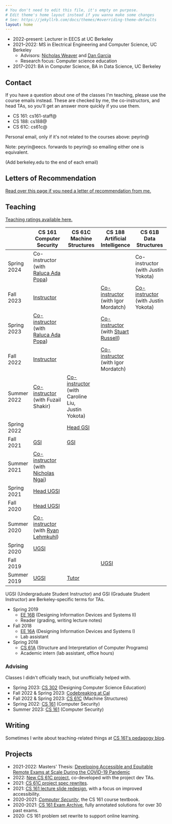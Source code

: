 ```yaml
---
# You don't need to edit this file, it's empty on purpose.
# Edit theme's home layout instead if you wanna make some changes
# See: https://jekyllrb.com/docs/themes/#overriding-theme-defaults
layout: home
---
```


- 2022-present: Lecturer in EECS at UC Berkeley
- 2021–2022: MS in Electrical Engineering and Computer Science, UC Berkeley
  - Advisors: [Nicholas Weaver](http://www1.icsi.berkeley.edu/~nweaver/) and [Dan Garcia](https://people.eecs.berkeley.edu/~ddgarcia/)
  - Research focus: Computer science education
- 2017–2021: BA in Computer Science, BA in Data Science, UC Berkeley

## Contact

If you have a question about one of the classes I'm teaching, please use the course emails instead. These are checked by me, the co-instructors, and head TAs, so you'll get an answer more quickly if you use them.
- CS 161: cs161-staff@
- CS 188: cs188@
- CS 61C: cs61c@

Personal email, only if it's not related to the courses above: peyrin@

Note: peyrin@eecs. forwards to peyrin@ so emailing either one is equivalent.

(Add berkeley.edu to the end of each email)


## Letters of Recommendation

[Read over this page if you need a letter of recommendation from me.](/letter-of-rec)


## Teaching

[Teaching ratings available here.](https://hkn.eecs.berkeley.edu/coursesurveys/instructor/Kao,Peyrin)

<table>
<colgroup>
  <col span="1" style="width: 14%;">
  <col span="1" style="width: 21.5%;">
  <col span="1" style="width: 21.5%;">
  <col span="1" style="width: 21.5%;">
  <col span="1" style="width: 21.5%;">
</colgroup>
<thead>
  <tr>
    <th></th>
    <th>CS 161<br>Computer Security</th>
    <th>CS 61C<br>Machine Structures</th>
    <th>CS 188<br>Artificial Intelligence</th>
    <th>CS 61B<br>Data Structures</th>
  </tr>
</thead>
<tbody>
  <tr>
    <td>Spring 2024</td>
    <td>Co-instructor<br>(with <a href="https://people.eecs.berkeley.edu/~raluca/">Raluca Ada Popa</a>)</td>
    <td></td>
    <td></td>
    <td>Co-instructor<br>(with Justin Yokota)</td>
  </tr>
  <tr>
    <td>Fall 2023</td>
    <td><a href="https://fa23.cs161.org">Instructor</a></td>
    <td></td>
    <td><a href="https://inst.eecs.berkeley.edu/~cs188/fa23">Co-instructor</a><br>(with Igor Mordatch)</td>
    <td><a href="https://fa23.datastructur.es">Co-instructor</a><br>(with Justin Yokota)</td>
  </tr>
  <tr>
    <td>Spring 2023</td>
    <td><a href="https://sp23.cs161.org">Co-instructor</a><br>(with <a href="https://people.eecs.berkeley.edu/~raluca/">Raluca Ada Popa</a>)</td>
    <td></td>
    <td><a href="https://inst.eecs.berkeley.edu/~cs188/sp23">Co-instructor</a><br>(with <a href="http://people.eecs.berkeley.edu/~russell/">Stuart Russell</a>)</td>
    <td></td>
  </tr>
  <tr>
    <td>Fall 2022</td>
    <td><a href="https://fa22.cs161.org">Instructor</a></td>
    <td></td>
    <td><a href="https://inst.eecs.berkeley.edu/~cs188/fa22">Co-instructor</a><br>(with Igor Mordatch)</td>
    <td></td>
  </tr>
  <tr>
    <td>Summer 2022</td>
    <td><a href="https://su22.cs161.org">Co-instructor</a><br>(with Fuzail Shakir)</td>
    <td><a href="https://cs61c.org/su22">Co-instructor</a><br>(with Caroline Liu,<br>Justin Yokota)</td>
    <td></td>
    <td></td>
  </tr>
  <tr>
    <td>Spring 2022</td>
    <td></td>
    <td><a href="https://cs61c.org/sp22/">Head GSI</a></td>
    <td></td>
    <td></td>
  </tr>
  <tr>
    <td>Fall 2021<br></td>
    <td><a href="https://fa21.cs161.org/">GSI</a></td>
    <td><a href="https://cs61c.org/fa21/">GSI</a></td>
    <td></td>
    <td></td>
  </tr>
  <tr>
    <td>Summer 2021</td>
    <td><a href="https://su21.cs161.org/">Co-instructor</a><br>(with <a href="https://ngai.me/">Nicholas Ngai</a>)</td>
    <td></td>
    <td></td>
    <td></td>
  </tr>
  <tr>
    <td>Spring 2021</td>
    <td><a href="https://sp21.cs161.org/">Head UGSI</a></td>
    <td></td>
    <td></td>
    <td></td>
  </tr>
  <tr>
    <td>Fall 2020</td>
    <td><a href="https://fa20.cs161.org/">Head UGSI</a></td>
    <td></td>
    <td></td>
    <td></td>
  </tr>
  <tr>
    <td>Summer 2020<br></td>
    <td><a href="https://su20.cs161.org/">Co-instructor</a><br>(with <a href="https://ryanleh.me/">Ryan Lehmkuhl</a>)<br></td>
    <td></td>
    <td></td>
    <td></td>
  </tr>
  <tr>
    <td>Spring 2020</td>
    <td><a href="https://sp20.cs161.org/">UGSI</a></td>
    <td></td>
    <td></td>
    <td></td>
  </tr>
  <tr>
    <td>Fall 2019</td>
    <td></td>
    <td></td>
    <td><a href="https://inst.eecs.berkeley.edu/~cs188/fa19/">UGSI</a></td>
    <td></td>
  </tr>
  <tr>
    <td>Summer 2019</td>
    <td><a href="https://inst.eecs.berkeley.edu//~cs161/su19">UGSI</a></td>
    <td><a href="https://cs61c.org/su19/">Tutor</a></td>
    <td></td>
    <td></td>
  </tr>
</tbody>
</table>

UGSI (Undergraduate Student Instructor) and GSI (Graduate Student Instructor) are Berkeley-specific terms for TAs.

- Spring 2019
  - [EE 16B](https://inst.eecs.berkeley.edu/~ee16b/sp19/) (Designing Information Devices and Systems II)
  - Reader (grading, writing lecture notes)
- Fall 2018
  - [EE 16A](https://inst.eecs.berkeley.edu/~ee16a/fa18/) (Designing Information Devices and Systems I)
  - Lab assistant
- Spring 2018
  - [CS 61A](https://inst.eecs.berkeley.edu/~cs61a/sp18/) (Structure and Interpretation of Computer Programs)
  - Academic intern (lab assistant, office hours)

### Advising

Classes I didn't officially teach, but unofficially helped with.

- Spring 2023: [CS 302](https://cs302.org/sp23/) (Designing Computer Science Education)
- Fall 2022 & Spring 2023: [Codebreaking at Cal](https://codebreakingatcal.org/)
- Fall 2022 & Spring 2023: [CS 61C](https://cs61c.org/fa22) (Machine Structures)
- Spring 2022: [CS 161](https://sp22.cs161.org) (Computer Security)
- Summer 2023: [CS 161](https://su23.cs161.org) (Computer Security)

## Writing

Sometimes I write about teaching-related things at [CS 161's pedagogy blog](https://pedagogy.cs161.org/).

## Projects

* 2021-2022: Masters' Thesis: [Developing Accessible and Equitable Remote Exams at Scale During the COVID-19 Pandemic](https://www2.eecs.berkeley.edu/Pubs/TechRpts/2022/EECS-2022-223.html)
* 2022: [New CS 61C project](https://cs61c.org/sp22/projects/proj1/), co-developed with the project dev TAs.
* 2021: [CS 61C project spec rewrites](https://cs61c.org/fa21).
* 2021: [CS 161 lecture slide redesign](https://su21.cs161.org/), with a focus on improved accessibility.
* 2020-2021: [*Computer Security*](https://textbook.cs161.org/), the CS 161 course textbook.
* 2020-2021: [CS 161 Exam Archive](https://cs161.org/resources), fully annotated solutions for over 30 past exams.
* 2020: CS 161 problem set rewrite to support online learning.

